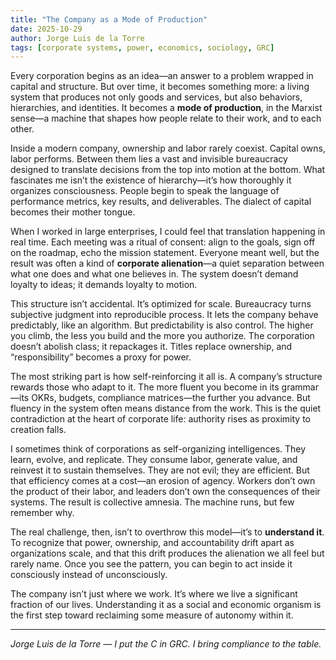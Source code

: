 ```yaml
---
title: "The Company as a Mode of Production"
date: 2025-10-29
author: Jorge Luis de la Torre
tags: [corporate systems, power, economics, sociology, GRC]
---
```


Every corporation begins as an idea—an answer to a problem wrapped in capital and structure. But over time, it becomes something more: a living system that produces not only goods and services, but also behaviors, hierarchies, and identities. It becomes a **mode of production**, in the Marxist sense—a machine that shapes how people relate to their work, and to each other.

Inside a modern company, ownership and labor rarely coexist. Capital owns, labor performs. Between them lies a vast and invisible bureaucracy designed to translate decisions from the top into motion at the bottom. What fascinates me isn’t the existence of hierarchy—it’s how thoroughly it organizes consciousness. People begin to speak the language of performance metrics, key results, and deliverables. The dialect of capital becomes their mother tongue.

When I worked in large enterprises, I could feel that translation happening in real time. Each meeting was a ritual of consent: align to the goals, sign off on the roadmap, echo the mission statement. Everyone meant well, but the result was often a kind of **corporate alienation**—a quiet separation between what one does and what one believes in. The system doesn’t demand loyalty to ideas; it demands loyalty to motion.

This structure isn’t accidental. It’s optimized for scale. Bureaucracy turns subjective judgment into reproducible process. It lets the company behave predictably, like an algorithm. But predictability is also control. The higher you climb, the less you build and the more you authorize. The corporation doesn’t abolish class; it repackages it. Titles replace ownership, and “responsibility” becomes a proxy for power.

The most striking part is how self-reinforcing it all is. A company’s structure rewards those who adapt to it. The more fluent you become in its grammar—its OKRs, budgets, compliance matrices—the further you advance. But fluency in the system often means distance from the work. This is the quiet contradiction at the heart of corporate life: authority rises as proximity to creation falls.

I sometimes think of corporations as self-organizing intelligences. They learn, evolve, and replicate. They consume labor, generate value, and reinvest it to sustain themselves. They are not evil; they are efficient. But that efficiency comes at a cost—an erosion of agency. Workers don’t own the product of their labor, and leaders don’t own the consequences of their systems. The result is collective amnesia. The machine runs, but few remember why.

The real challenge, then, isn’t to overthrow this model—it’s to **understand it**. To recognize that power, ownership, and accountability drift apart as organizations scale, and that this drift produces the alienation we all feel but rarely name. Once you see the pattern, you can begin to act inside it consciously instead of unconsciously.

The company isn’t just where we work. It’s where we live a significant fraction of our lives. Understanding it as a social and economic organism is the first step toward reclaiming some measure of autonomy within it.

---

*Jorge Luis de la Torre — I put the C in GRC. I bring compliance to the table.*